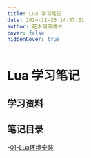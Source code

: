 ```yaml
---
title: Lua 学习笔记
date: 2024-11-25 14:57:51
author: 花木凋零成兰
cover: false
hiddenCover: true
---
```


# Lua 学习笔记

## 学习资料



## 笔记目录

-[01-Lua环境安装](./01-Lua环境安装.md)
